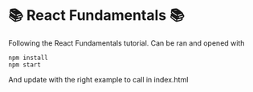 :books: React Fundamentals :books: 
===

Following the React Fundamentals tutorial.
Can be ran and opened with

```
npm install
npm start
```
And update with the right example to call in index.html
